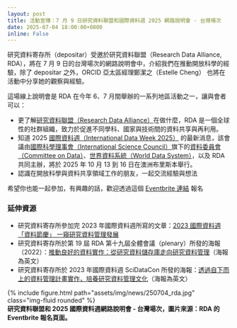 ```yaml
---
layout: post
title: 活動宣傳：7 月 9 日研究資料聯盟和國際資料週 2025 網路說明會 - 台灣場次
date: 2025-07-04 18:00:00+0800
inline: False
---
```


研究資料寄存所（depositar）受邀於研究資料聯盟（Research Data Alliance, RDA），將在 7 月 9 日的台灣場次的網路說明會中，介紹我們在推動開放科學的經驗，除了 depositar 之外，ORCID 亞太區經理鄭潔之（Estelle Cheng） 也將在活動中分享她的觀察與經驗。

這場線上說明會是 RDA 在今年 6、7 月間舉辦的一系列地區活動之一，讓與會者可以：
- 更了解[研究資料聯盟（Research Data Alliance）](https://www.rd-alliance.org/)在做什麼，RDA 是一個全球性的社群組織，致力於促進不同學科、國家與技術間的資料共享與再利用。
- 知道 2025 [國際資料週（International Data Week 2025）](https://idw2025.org/program-at-a-glance/) 的最新消息，該會議由[國際科學理事會（International Science Council）](https://council.science/)旗下的[資料委員會（Committee on Data）](https://codata.org/)、[世界資料系統（World Data System）](https://www.worlddatasystem.org/)，以及 RDA 共同主辦，將於 2025 年 10 月 13 到 16 日在澳洲布里斯本舉行。
- 認識在開放科學與資料共享領域工作的朋友，一起交流經驗與想法

希望你也能一起參加，有興趣的話，歡迎透過這個 [Eventbrite 連結](https://www.eventbrite.com.au/e/research-data-alliance-international-data-week-2025-webinar-taiwan-ed-tickets-1430208214269) 報名


### 延伸資源
- 研究資料寄存所參加完 2023 年國際資料週所寫的文章：[2023 國際資料週「資料節慶」 一窺研究資料管理發展](https://rdm.depositar.io/zh_TW/news/20240115-InternationalDataWeek)
- 研究資料寄存所於第 19 屆 RDA 第十九屆全體會議（plenary）所發的海報（2022）：[推動良好的資料實作：從研究資料儲存庫走向研究資料管理](https://data.depositar.io/dataset/rda-p19-advocating-good-data-practice)（海報為英文）
- 研究資料寄存所於 2023 年國際資料週 SciDataCon 所發的海報：[透過自下而上的資料管理計畫實作，培養研究資料管理文化](https://pid.depositar.io/ark:37281/k52077308)（海報為英文）


<div class="row">
    <div class="col-sm mt-3 mt-md-0">
        {% include figure.html path="assets/img/news/250704_rda.jpg" class="img-fluid rounded" %}
    </div>
</div>
<div class="caption mt-0">
    <b>研究資料聯盟和 2025 國際資料週網路說明會 - 台灣場次，圖片來源：RDA 的 Eventbrite 報名頁面。</b>
</div>
